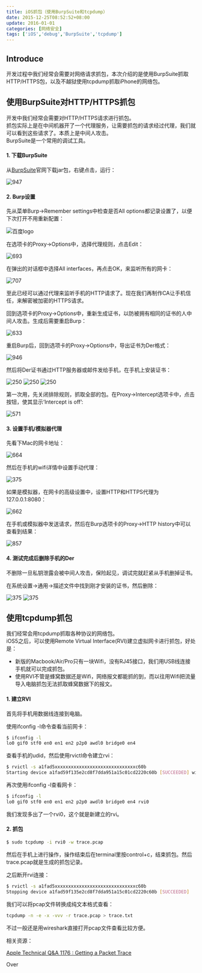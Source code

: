 ```yaml
---
title: iOS抓包（使用BurpSuite和tcpdump）
date: 2015-12-25T08:52:52+08:00
update: 2016-01-01
categories: [网络安全]
tags: ['iOS','debug','BurpSuite','tcpdump']
---
```


## Introduce

开发过程中我们经常会需要对网络请求抓包，本次介绍的是使用BurpSuite抓取HTTP/HTTPS包，以及不越狱使用tcpdump抓取iPhone的网络包。  

## 使用BurpSuite对HTTP/HTTPS抓包
开发中我们经常会需要对HTTP/HTTPS请求进行抓包。  
抓包实际上是在中间机器开了一个代理服务，让需要抓包的请求经过代理，我们就可以看到这些请求了。本质上是中间人攻击。  
BurpSuite是一个常用的调试工具。  

#### 1. 下载BurpSuite
从[BurpSuite](http://portswigger.net/burp/download.html)官网下载jar包，右键点击，运行：  

![](http://openfibers.github.io/images/blog/ios_burp/BurpSuite_1.jpg "947" )

<!--more-->

#### 2. Burp设置

先从菜单Burp->Remember settings中检查是否All options都记录设置了，以便下次打开不用重新配置：  

![](http://openfibers.github.io/images/blog/ios_burp/BurpSuite_2.jpg "百度logo")

在选项卡的Proxy->Options中，选择代理规则，点击Edit：  

![](http://openfibers.github.io/images/blog/ios_burp/BurpSuite_3.jpg "693" )

在弹出的对话框中选择All interfaces，再点击OK，来监听所有的网卡：  

![](http://openfibers.github.io/images/blog/ios_burp/BurpSuite_4.jpg "707" )

至此已经可以通过代理来监听手机的HTTP请求了。现在我们再制作CA让手机信任，来解密被加密的HTTPS请求。  

回到选项卡的Proxy->Options中，重新生成证书，以防被拥有相同的证书的人中间人攻击。生成后需要重启Burp：  

![](http://openfibers.github.io/images/blog/ios_burp/BurpSuite_5.jpg "633" )

重启Burp后，回到选项卡的Proxy->Options中，导出证书为Der格式：  

![](http://openfibers.github.io/images/blog/ios_burp/BurpSuite_6.jpg "946" )

然后将Der证书通过HTTP服务器或邮件发给手机，在手机上安装证书：  

![](http://openfibers.github.io/images/blog/ios_burp/InstallCert_1.jpg "250")
![](http://openfibers.github.io/images/blog/ios_burp/InstallCert_2.jpg "250")
![](http://openfibers.github.io/images/blog/ios_burp/InstallCert_3.jpg "250")

第一次用，先关闭排除规则，抓取全部的包。在Proxy->Intercept选项卡中，点击按钮，使其显示‘Intercept is off’:  

![](http://openfibers.github.io/images/blog/ios_burp/BurpSuite_7.jpg "571" )

#### 3. 设置手机/模拟器代理

先看下Mac的网卡地址：  

![](http://openfibers.github.io/images/blog/ios_burp/ProxySettings_1.jpg "664" )

然后在手机的wifi详情中设置手动代理：  

![](http://openfibers.github.io/images/blog/ios_burp/ProxySettings_2.jpg "375" )

如果是模拟器，在网卡的高级设置中，设置HTTP和HTTPS代理为127.0.0.1:8080：  

![](http://openfibers.github.io/images/blog/ios_burp/ProxySettings_3.jpg "662" )

在手机或模拟器中发送请求，然后在Burp选项卡的Proxy->HTTP history中可以查看到结果：  

![](http://openfibers.github.io/images/blog/ios_burp/BurpSuite_8.jpg "857" )

#### 4. 测试完成后删除手机的Der

不删除一旦私钥泄露会被中间人攻击，保险起见，调试完就赶紧从手机删掉证书。  

在系统设置->通用->描述文件中找到刚才安装的证书，然后删除：  

![](http://openfibers.github.io/images/blog/ios_burp/RemoveCert_1.jpg "375")
![](http://openfibers.github.io/images/blog/ios_burp/RemoveCert_2.jpg "375" )

## 使用tcpdump抓包

我们经常会用tcpdump抓取各种协议的网络包。  
iOS5之后，可以使用Remote Virtual Interface(RVI)建立虚拟网卡进行抓包，好处是：  

* 新版的Macbook/Air/Pro只有一块Wifi，没有RJ45接口，我们用USB线连接手机就可以完成抓包。  
* 使用RVI不管是蜂窝数据还是Wifi，网络报文都能抓的到，而以往用Wifi把流量导入电脑抓包无法抓取蜂窝数据下的报文。  

#### 1. 建立RVI

首先将手机用数据线连接到电脑。  

使用ifconfig -l命令查看当前网卡：  

```bash
$ ifconfig -l
lo0 gif0 stf0 en0 en1 en2 p2p0 awdl0 bridge0 en4
```

查看手机的udid，然后使用rvictl命令建立rvi：  

```bash
$ rvictl -s a1fad5xxxxxxxxxxxxxxxxxxxxxxxxxxxxxxc60b
Starting device a1fad59f135e2cd8f7dda951a15c01cd2220c60b [SUCCEEDED] with interface rvi0
```

再次使用ifconfig -l查看网卡：  

```bash
$ ifconfig -l
lo0 gif0 stf0 en0 en1 en2 p2p0 awdl0 bridge0 en4 rvi0
```

我们发现多出了一个rvi0，这个就是新建立的rvi。  


#### 2. 抓包

```bash
$ sudo tcpdump -i rvi0 -w trace.pcap
```

然后在手机上进行操作，操作结束后在terminal里按control+c，结束抓包。然后trace.pcap就是生成的抓包记录。  

之后断开rvi连接：  

```bash
$ rvictl -s a1fad5xxxxxxxxxxxxxxxxxxxxxxxxxxxxxxc60b
Stopping device a1fad59f135e2cd8f7dda951a15c01cd2220c60b [SUCCEEDED]
```

我们可以将pcap文件转换成纯文本格式查看：  

```bash
tcpdump -n -e -x -vvv -r trace.pcap > trace.txt
```

不过一般还是用wireshark直接打开pcap文件查看比较方便。  

相关资源：  

[Apple Technical Q&A 1176 : Getting a Packet Trace](https://developer.apple.com/library/mac/qa/qa1176/_index.html)

Over
